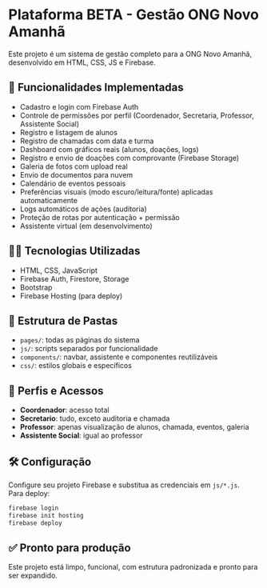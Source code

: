 
# Plataforma BETA - Gestão ONG Novo Amanhã

Este projeto é um sistema de gestão completo para a ONG Novo Amanhã, desenvolvido em HTML, CSS, JS e Firebase.

## 🚀 Funcionalidades Implementadas

- Cadastro e login com Firebase Auth
- Controle de permissões por perfil (Coordenador, Secretaria, Professor, Assistente Social)
- Registro e listagem de alunos
- Registro de chamadas com data e turma
- Dashboard com gráficos reais (alunos, doações, logs)
- Registro e envio de doações com comprovante (Firebase Storage)
- Galeria de fotos com upload real
- Envio de documentos para nuvem
- Calendário de eventos pessoais
- Preferências visuais (modo escuro/leitura/fonte) aplicadas automaticamente
- Logs automáticos de ações (auditoria)
- Proteção de rotas por autenticação + permissão
- Assistente virtual (em desenvolvimento)

## 🧑‍💻 Tecnologias Utilizadas

- HTML, CSS, JavaScript
- Firebase Auth, Firestore, Storage
- Bootstrap
- Firebase Hosting (para deploy)

## 📁 Estrutura de Pastas

- `pages/`: todas as páginas do sistema
- `js/`: scripts separados por funcionalidade
- `components/`: navbar, assistente e componentes reutilizáveis
- `css/`: estilos globais e específicos

## 👤 Perfis e Acessos

- **Coordenador**: acesso total
- **Secretario**: tudo, exceto auditoria e chamada
- **Professor**: apenas visualização de alunos, chamada, eventos, galeria
- **Assistente Social**: igual ao professor

## 🛠️ Configuração

Configure seu projeto Firebase e substitua as credenciais em `js/*.js`.  
Para deploy:

```bash
firebase login
firebase init hosting
firebase deploy
```

## ✅ Pronto para produção

Este projeto está limpo, funcional, com estrutura padronizada e pronto para ser expandido.
